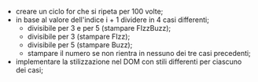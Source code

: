 - creare un ciclo for che si ripeta per 100 volte;
- in base al valore dell'indice i + 1 dividere in 4 casi differenti;
    - divisibile per 3 e per 5 (stampare FIzzBuzz);
    - divisibile per 3 (stampare FIzz);
    - divisibile per 5 (stampare Buzz);
    - stampare il numero se non rientra in nessuno dei tre casi precedenti;
- implementare la stilizzazione nel DOM con stili differenti per ciascuno dei casi;